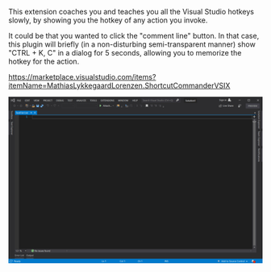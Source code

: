 This extension coaches you and teaches you all the Visual Studio hotkeys slowly, by showing you the hotkey of any action you invoke.

It could be that you wanted to click the "comment line" button. In that case, this plugin will briefly (in a non-disturbing semi-transparent manner) show "CTRL + K, C" in a dialog for 5 seconds, allowing you to memorize the hotkey for the action.

https://marketplace.visualstudio.com/items?itemName=MathiasLykkegaardLorenzen.ShortcutCommanderVSIX

![Screenshot](https://github.com/ffMathy/shortcut-commander/raw/master/src/HowItWorks.gif)
